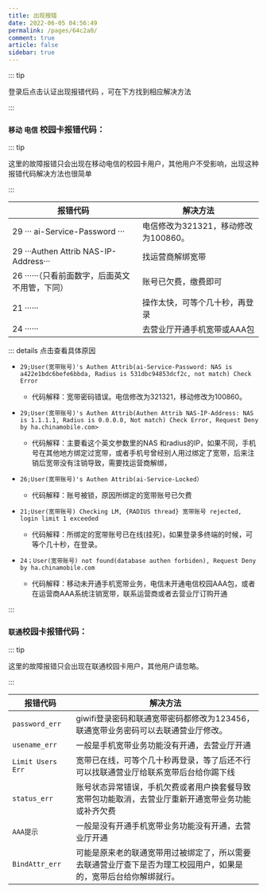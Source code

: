 ```yaml
---
title: 出现报错
date: 2022-06-05 04:56:49
permalink: /pages/64c2a0/
comment: true
article: false
sidebar: true
---
```




::: tip 

登录后点击认证出现报错代码<Badge text="部分手机可能是乱码" type="error" /> ，可在下方找到相应解决方法

:::


### `移动` `电信` 校园卡报错代码：

::: tip 

这里的故障报错只会出现在移动电信的校园卡用户，其他用户不受影响，出现这种报错代码解决方法也很简单

:::


|报错代码|解决方法|
|----|----|
|29 ··· ai-Service-Password ···|电信修改为321321，移动修改为100860。|
|29 ···Authen Attrib NAS-IP-Address···|找运营商解绑宽带|
|26 ······（只看前面数字，后面英文不用管，下同）|账号已欠费，缴费即可|
|21 ······|操作太快，可等个几十秒，再登录|
|24 ······|去营业厅开通手机宽带或AAA包|


::: details 点击查看具体原因

- `29;User(宽带账号)'s Authen Attrib(ai-Service-Password: NAS is a422e1bdc6befe6bbda, Radius is 531dbc94853dcf2c, not match) Check Error`
    - 代码解释：宽带密码错误。电信修改为321321，移动修改为100860。

  
 - `29;User(宽带账号)'s Authen Attrib(Authen Attrib NAS-IP-Address: NAS is 1.1.1.1, Radius is 0.0.0.0, Not match) Check Error, Request Deny by ha.chinamobile.com>`
    - 代码解释：主要看这个英文参数里的NAS 和radius的IP，如果不同，手机号在其他地方绑定过宽带，或者手机号曾经别人用过绑定了宽带，后来注销后宽带没有注销导致，需要找运营商解绑，

 - `26;User(宽带账号)'s Authen Attrib(ai-Service-Locked）`
    - 代码解释：账号被锁，原因所绑定的宽带账号已欠费

 - `21;User(宽带账号) Checking LM, {RADIUS thread} 宽带账号 rejected, login limit 1 exceeded`
    - 代码解释：所绑定的宽带账号已在线(挂死)，如果登录多终端的时候，可等个几十秒，在登录。

 - `24；User(宽带账号) not found(database authen forbiden), Request Deny by ha.chinamobile.com`
    - 代码解释：移动未开通手机宽带业务，电信未开通电信校园AAA包，或者在运营商AAA系统注销宽带，联系运营商或者去营业厅订购开通



:::





### `联通`校园卡报错代码：


::: tip 

这里的故障报错只会出现在联通校园卡用户，其他用户请忽略。

:::



|报错代码|解决方法|
|----|----|
|`password_err`  |giwifi登录密码和联通宽带密码都修改为123456，联通宽带业务密码可以去联通营业厅修改。|
|`usename_err `  |一般是手机宽带业务功能没有开通，去营业厅开通|
|`Limit Users Err  ` |宽带已在线，可等个几十秒再登录，等了后还不行可以找联通营业厅给联系宽带后台给你踢下线|
| `status_err    `   |账号状态异常错误，手机欠费或者用户换套餐导致宽带包功能取消，去营业厅重新开通宽带业务功能或补齐欠费|
|`AAA提示   `   |一般是没有开通手机宽带业务功能没有开通，去营业厅开通|
|`BindAttr_err  `  |可能是原来老的联通宽带用过被绑定了，所以需要去联通营业厅查下是否为理工校园用户，如果是的，宽带后台给你解绑就行。|


